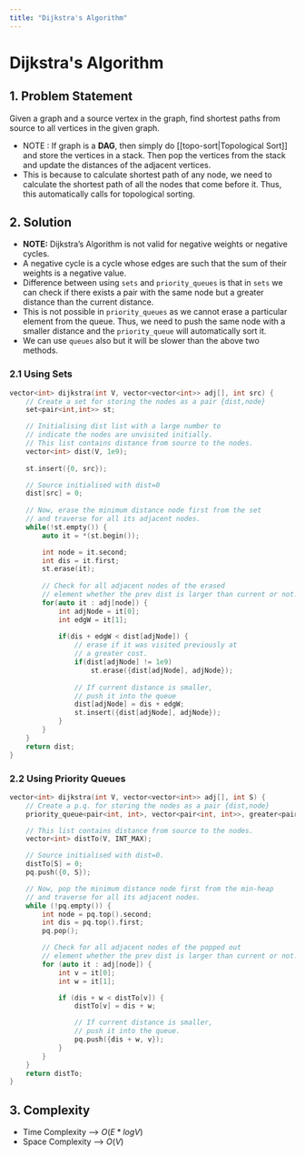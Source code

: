 ```yaml
---
title: "Dijkstra's Algorithm"
---
```


# Dijkstra's Algorithm

## 1. Problem Statement

Given a graph and a source vertex in the graph, find shortest paths from source to all vertices in the given graph.

- NOTE : If graph is a **DAG**, then simply do [[topo-sort|Topological Sort]] and store the vertices in a stack. Then pop the vertices from the stack and update the distances of the adjacent vertices.
- This is because to calculate shortest path of any node, we need to calculate the shortest path of all the nodes that come before it. Thus, this automatically calls for topological sorting.

## 2. Solution

- **NOTE:** Dijkstra’s Algorithm is not valid for negative weights or negative cycles.
- A negative cycle is a cycle whose edges are such that the sum of their weights is a negative value.
- Difference between using `sets` and `priority_queues` is that in `sets` we can check if there exists a pair with the same node but a greater distance than the current distance.
- This is not possible in `priority_queues` as we cannot erase a particular element from the queue. Thus, we need to push the same node with a smaller distance and the `priority_queue` will automatically sort it.
- We can use `queues` also but it will be slower than the above two methods. 

### 2.1 Using Sets

```cpp
vector<int> dijkstra(int V, vector<vector<int>> adj[], int src) {
    // Create a set for storing the nodes as a pair {dist,node}
    set<pair<int,int>> st; 

    // Initialising dist list with a large number to
    // indicate the nodes are unvisited initially.
    // This list contains distance from source to the nodes.
    vector<int> dist(V, 1e9); 
    
    st.insert({0, src}); 

    // Source initialised with dist=0
    dist[src] = 0;
    
    // Now, erase the minimum distance node first from the set
    // and traverse for all its adjacent nodes.
    while(!st.empty()) {
        auto it = *(st.begin()); 

        int node = it.second; 
        int dis = it.first; 
        st.erase(it); 
        
        // Check for all adjacent nodes of the erased
        // element whether the prev dist is larger than current or not.
        for(auto it : adj[node]) {
            int adjNode = it[0]; 
            int edgW = it[1]; 
            
            if(dis + edgW < dist[adjNode]) {
                // erase if it was visited previously at 
                // a greater cost.
                if(dist[adjNode] != 1e9) 
                    st.erase({dist[adjNode], adjNode}); 
                    
                // If current distance is smaller,
                // push it into the queue
                dist[adjNode] = dis + edgW; 
                st.insert({dist[adjNode], adjNode}); 
            }
        }
    }
    return dist; 
}
```

### 2.2 Using Priority Queues

```cpp
vector<int> dijkstra(int V, vector<vector<int>> adj[], int S) {
    // Create a p.q. for storing the nodes as a pair {dist,node} 
    priority_queue<pair<int, int>, vector<pair<int, int>>, greater<pair<int, int>>> pq;

    // This list contains distance from source to the nodes.
    vector<int> distTo(V, INT_MAX);

    // Source initialised with dist=0.
    distTo[S] = 0;
    pq.push({0, S});

    // Now, pop the minimum distance node first from the min-heap
    // and traverse for all its adjacent nodes.
    while (!pq.empty()) {
        int node = pq.top().second;
        int dis = pq.top().first;
        pq.pop();

        // Check for all adjacent nodes of the popped out
        // element whether the prev dist is larger than current or not.
        for (auto it : adj[node]) {
            int v = it[0];
            int w = it[1];

            if (dis + w < distTo[v]) {
                distTo[v] = dis + w;

                // If current distance is smaller,
                // push it into the queue.
                pq.push({dis + w, v});
            }
        }
    }
    return distTo;
}
```
## 3. Complexity

- Time Complexity --> $O(E*logV)$
- Space Complexity --> $O(V)$

